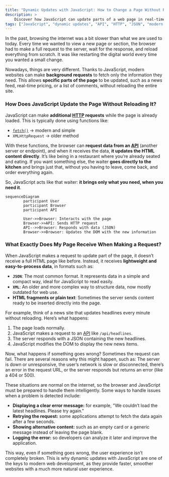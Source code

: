 ```yaml
---
title: "Dynamic Updates with JavaScript: How to Change a Page Without Reloading It"
description: >
    Discover how JavaScript can update parts of a web page in real-time without reloading the entire page. This lesson explains how dynamic HTTP requests work and how modern websites use APIs to fetch new data.
tags: ["JavaScript", "dynamic updates", "API", "HTTP", "JSON", "modern web"]
---
```



In the past, browsing the internet was a bit slower than what we are used to today. Every time we wanted to view a new page or section, the browser had to make a full request to the server, wait for the response, and reload everything from scratch. It was like restarting the digital world every time you wanted a small change.

Nowadays, things are very different. Thanks to JavaScript, modern websites can make **background requests** to fetch only the information they need. This allows **specific parts of the page** to be updated, such as a news feed, real-time pricing, or a list of comments, without reloading the entire site.


### How Does JavaScript Update the Page Without Reloading It?

JavaScript can make **additional [HTTP](https://4geeks.com/lesson/what-is-http) requests** while the page is already loaded. This is typically done using functions like:

- [`fetch()`](https://4geeks.com/lesson/the-fetch-javascript-api) → modern and simple
- `XMLHttpRequest` → older method

With these functions, the browser can **request data from an [API](https://4geeks.com/lesson/understanding-rest-apis)** (another server or endpoint), and when it receives the data, **it updates the HTML content directly**. It’s like being in a restaurant where you’re already seated and eating. If you want something else, the waiter **goes directly to the kitchen** and brings just that, without you having to leave, come back, and order everything again.

So, JavaScript acts like that waiter: **it brings only what you need, when you need it**.


```mermaid
sequenceDiagram
        participant User
        participant Browser
        participant API

        User->>Browser: Interacts with the page
        Browser->>API: Sends HTTP request
        API-->>Browser: Responds with data (JSON)
        Browser->>Browser: Updates the DOM with the new information
```



### What Exactly Does My Page Receive When Making a Request?


When JavaScript makes a request to update part of the page, it doesn’t receive a full HTML page like before. Instead, it receives **lightweight and easy-to-process data**, in formats such as:

- **`JSON`**: The most common format. It represents data in a simple and compact way, ideal for JavaScript to read easily.
- **`XML`**: An older and more complex way to structure data, now mostly outdated for web use.
- **HTML fragments or plain text**: Sometimes the server sends content ready to be inserted directly into the page.


For example, think of a news site that updates headlines every minute without reloading. Here’s what happens:

1. The page loads normally.
2. JavaScript makes a request to an [API](https://4geeks.com/lesson/understanding-rest-apis) like `/api/headlines`.
3. The server responds with a JSON containing the new headlines.
4. JavaScript modifies the DOM to display the new news items.

Now, what happens if something goes wrong? Sometimes the request can fail. There are several reasons why this might happen, such as: The server is down or unresponsive, the user’s network is slow or disconnected, there’s an error in the request URL, or the server responds but returns an error (like a 404 or 500).

These situations are normal on the internet, so the browser and JavaScript must be prepared to handle them intelligently. Some ways to handle issues when a problem is detected include:

- **Displaying a clear error message:** for example, "We couldn’t load the latest headlines. Please try again."
- **Retrying the request:** some applications attempt to fetch the data again after a few seconds.
- **Showing alternative content:** such as an empty card or a generic message instead of leaving the page blank.
- **Logging the error:** so developers can analyze it later and improve the application.

This way, even if something goes wrong, the user experience isn’t completely broken. This is why dynamic updates with JavaScript are one of the keys to modern web development, as they provide faster, smoother websites with a much more natural user experience.